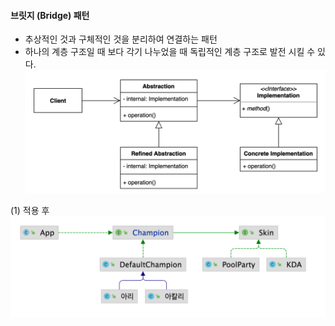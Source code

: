 #### 브릿지 (Bridge) 패턴
- 추상적인 것과 구체적인 것을 분리하여 연결하는 패턴
- 하나의 계층 구조일 때 보다 각기 나누었을 때 독립적인 계층 구조로 발전 시킬 수 있다.
![IMAGES](../report/images/bridge01.png)     

(1) 적용 후
![IMAGES](../report/images/bridge02.png)